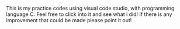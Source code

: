 This is my practice codes using visual code studio, with programming language C. Feel free to click into it and see what i did! If there is any improvement that could be made
please point it out!
